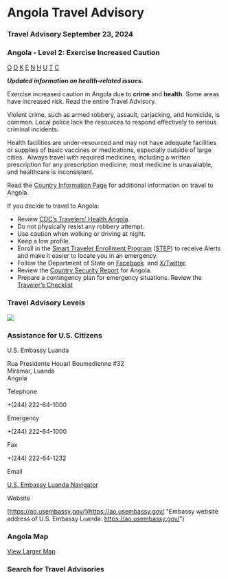 # Angola Travel Advisory

### Travel Advisory September 23, 2024

### Angola - Level 2: Exercise Increased Caution

[O](javascript:void(0); "Tool Tip: Other")
[D](javascript:void(0); "Tool Tip: Wrongful Detention")
[K](javascript:void(0); "Tool Tip: Kidnap and Hostage")
[E](javascript:void(0); "Tool Tip: Event")
[N](javascript:void(0); "Tool Tip: Disaster")
[H](javascript:void(0); "Tool Tip: Health")
[U](javascript:void(0); "Tool Tip: Civil Unrest")
[T](javascript:void(0); "Tool Tip: Terrorism")
[C](javascript:void(0); "Tool Tip: Crimes")

***Updated information on health-related issues.***

Exercise increased caution in Angola due to **crime** and **health**. Some areas have increased risk. Read the entire Travel Advisory.

Violent crime, such as armed robbery, assault, carjacking, and homicide, is common. Local police lack the resources to respond effectively to serious criminal incidents.

Health facilities are under-resourced and may not have adequate facilities or supplies of basic vaccines or medications, especially outside of large cities.  Always travel with required medicines, including a written prescription for any prescription medicine; most medicine is unavailable, and healthcare is inconsistent.

Read the [Country Information Page](https://travel.state.gov/content/travel/en/international-travel/International-Travel-Country-Information-Pages/Angola.html) for additional information on travel to Angola.

If you decide to travel to Angola:

* Review [CDC’s Travelers’ Health Angola](https://wwwnc.cdc.gov/travel/destinations/traveler/none/angola).
* Do not physically resist any robbery attempt.
* Use caution when walking or driving at night.
* Keep a low profile.
* Enroll in the [Smart Traveler Enrollment Program](https://step.state.gov/step/) ([STEP](https://step.state.gov/step/)) to receive Alerts and make it easier to locate you in an emergency.
* Follow the Department of State on [Facebook](http://www.facebook.com/travelgov)  and [X/Twitter](http://www.twitter.com/travelgov).
* Review the [Country Security Report](https://www.osac.gov/Content/Browse/Report?subContentTypes=Country%20Security%20Report) for Angola.
* Prepare a contingency plan for emergency situations. Review the [Traveler’s Checklist](https://travel.state.gov/content/travel/en/international-travel/before-you-go/travelers-checklist.html)

### Travel Advisory Levels

[![](/content/dam/NEWTravelAssets/images/travel-levelv1.svg)](/content/travel/en/international-travel/before-you-go/about-our-new-products.html "Travel Advisory Levels")

### Assistance for U.S. Citizens

U.S. Embassy Luanda

Rua Presidente Houari Boumedienne #32  
Miramar, Luanda  
Angola

Telephone

+(244) 222-64-1000

Emergency

+(244) 222-64-1000

Fax

+(244) 222-64-1232

Email

[U.S. Embassy Luanda Navigator](https://docs.google.com/forms/d/e/1FAIpQLSfU0fgQLd06w36ok9-6x0BQdXo4USc_q_qbd6Clup79dGRTJA/viewform)

Website

[https://ao.usembassy.gov/](https://ao.usembassy.gov/ "Embassy website address of U.S. Embassy Luanda: https://ao.usembassy.gov/")

### Angola Map

[View Larger Map](https://travelmaps.state.gov/TSGMap/?extent=5.787999197,-18.994998,31.211996803,-6.004998 "Map of Angola")



### Search for Travel Advisories